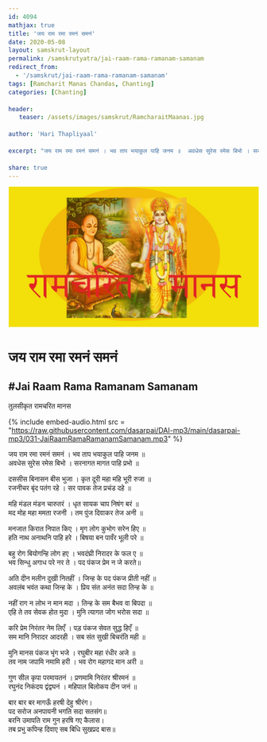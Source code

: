 ```yaml
---    
id: 4094    
mathjax: true    
title: 'जय राम रमा रमनं समनं'    
date: 2020-05-08    
layout: samskrut-layout 
permalink: /samskrutyatra/jai-raam-rama-ramanam-samanam
redirect_from: 
  - '/samskrut/jai-raam-rama-ramanam-samanam'
tags: [Ramcharit Manas Chandas, Chanting]
categories: [Chanting]
    
header:    
   teaser: /assets/images/samskrut/RamcharaitMaanas.jpg    
    
author: 'Hari Thapliyaal'    
    
excerpt: "जय राम रमा रमनं समनं । भव ताप भयाकुल पाहि जनम ॥  अवधेस सुरेस रमेस बिभो । सरनागत मागत पाहि प्रभो ॥"    
    
share: true    
---    
```

    
![](/assets/images/samskrut/RamcharaitMaanas.jpg)    
    
# जय राम रमा रमनं समनं    
## #Jai Raam Rama Ramanam Samanam    
    
तुलसीकृत रामचरित मानस    
    
{% include embed-audio.html src = "https://raw.githubusercontent.com/dasarpai/DAI-mp3/main/dasarpai-mp3/031-JaiRaamRamaRamanamSamanam.mp3" %}     
    
    
जय राम रमा रमनं समनं । भव ताप भयाकुल पाहि जनम ॥    
अवधेस सुरेस रमेस बिभो । सरनागत मागत पाहि प्रभो ॥    
    
दससीस बिनासन बीस भुजा । कृत दूरी महा महि भूरी रुजा ॥    
रजनीचर बृंद पतंग रहे । सर पावक तेज प्रचंड दहे ॥    
    
महि मंडल मंडन चारुतरं । धृत सायक चाप निषंग बरं ॥    
मद मोह महा ममता रजनी । तम पुंज दिवाकर तेज अनी ॥    
    
मनजात किरात निपात किए । मृग लोग कुभोग सरेन हिए ॥    
हति नाथ अनाथनि पाहि हरे । बिषया बन पावँर भूली परे ॥    
    
बहु रोग बियोगन्हि लोग हए । भवदंघ्री निरादर के फल ए ॥    
भव सिन्धु अगाध परे नर ते । पद पंकज प्रेम न जे करते॥    
    
अति दीन मलीन दुखी नितहीं । जिन्ह के पद पंकज प्रीती नहीं ॥    
अवलंब भवंत कथा जिन्ह के । प्रिय संत अनंत सदा तिन्ह के ॥    
    
नहीं राग न लोभ न मान मदा । तिन्ह के सम बैभव वा बिपदा ॥    
एहि ते तव सेवक होत मुदा । मुनि त्यागत जोग भरोस सदा ॥    
    
करि प्रेम निरंतर नेम लिएँ । पड़ पंकज सेवत सुद्ध हिएँ ॥    
सम मानि निरादर आदरही । सब संत सुखी बिचरंति मही ॥    
    
मुनि मानस पंकज भृंग भजे । रघुबीर महा रंधीर अजे ॥    
तव नाम जपामि नमामि हरी । भव रोग महागद मान अरी ॥    
    
गुण सील कृपा परमायतनं । प्रणमामि निरंतर श्रीरमनं ॥    
रघुनंद निकंदय द्वंद्वघनं । महिपाल बिलोकय दीन जनं ॥    
    
बार बार बर मागऊँ हरषी देहु श्रीरंग।    
पद सरोज अनपायनी भगति सदा सतसंग॥    
बरनि उमापति राम गुन हरषि गए कैलास।    
तब प्रभु कपिन्ह दिवाए सब बिधि सुखप्रद बास॥    
    
